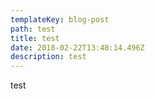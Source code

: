 ```yaml
---
templateKey: blog-post
path: test
title: test
date: 2018-02-22T13:48:14.496Z
description: test
---
```

test
